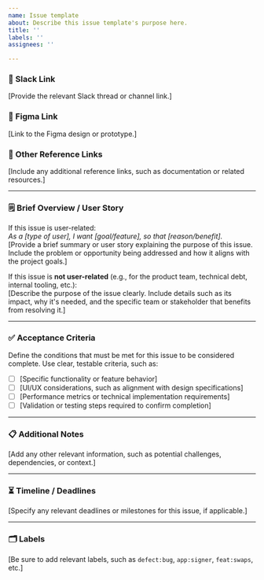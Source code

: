 ```yaml
---
name: Issue template
about: Describe this issue template's purpose here.
title: ''
labels: ''
assignees: ''

---
```


### 🎯 Slack Link
[Provide the relevant Slack thread or channel link.]

### 🎨 Figma Link
[Link to the Figma design or prototype.]

### 🔗 Other Reference Links
[Include any additional reference links, such as documentation or related resources.]

---

### 🗒️ Brief Overview / User Story
If this issue is user-related:  
_As a [type of user], I want [goal/feature], so that [reason/benefit]._  
[Provide a brief summary or user story explaining the purpose of this issue. Include the problem or opportunity being addressed and how it aligns with the project goals.]

If this issue is **not user-related** (e.g., for the product team, technical debt, internal tooling, etc.):  
[Describe the purpose of the issue clearly. Include details such as its impact, why it's needed, and the specific team or stakeholder that benefits from resolving it.]

---

### ✅ Acceptance Criteria
Define the conditions that must be met for this issue to be considered complete. Use clear, testable criteria, such as:
- [ ] [Specific functionality or feature behavior]
- [ ] [UI/UX considerations, such as alignment with design specifications]
- [ ] [Performance metrics or technical implementation requirements]
- [ ] [Validation or testing steps required to confirm completion]

---

### 📋 Additional Notes
[Add any other relevant information, such as potential challenges, dependencies, or context.]

---

### ⏳ Timeline / Deadlines
[Specify any relevant deadlines or milestones for this issue, if applicable.]

----

### 🗂️ Labels
[Be sure to add relevant labels, such as `defect:bug`, `app:signer`, `feat:swaps`, etc.]
